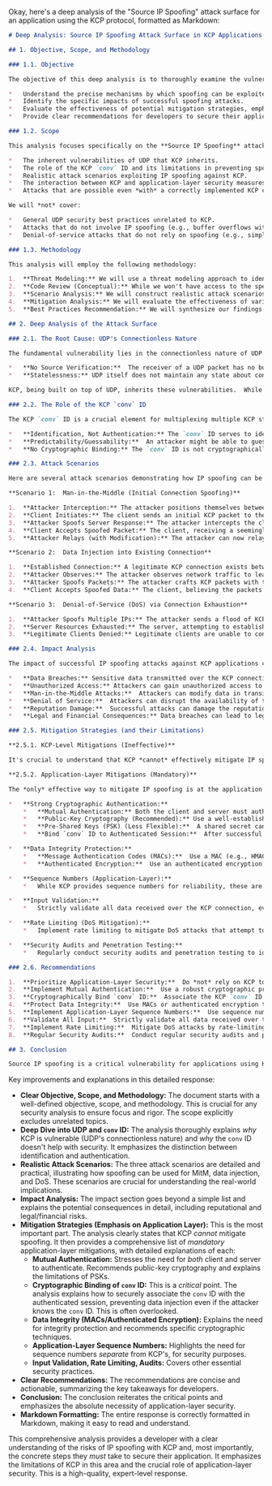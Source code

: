 Okay, here's a deep analysis of the "Source IP Spoofing" attack surface for an application using the KCP protocol, formatted as Markdown:

```markdown
# Deep Analysis: Source IP Spoofing Attack Surface in KCP Applications

## 1. Objective, Scope, and Methodology

### 1.1. Objective

The objective of this deep analysis is to thoroughly examine the vulnerability of KCP-based applications to source IP spoofing attacks.  We aim to:

*   Understand the precise mechanisms by which spoofing can be exploited in the context of KCP.
*   Identify the specific impacts of successful spoofing attacks.
*   Evaluate the effectiveness of potential mitigation strategies, emphasizing the limitations of KCP itself and the crucial role of application-layer security.
*   Provide clear recommendations for developers to secure their applications against this threat.

### 1.2. Scope

This analysis focuses specifically on the **Source IP Spoofing** attack surface as it relates to applications using the KCP protocol (https://github.com/skywind3000/kcp).  We will consider:

*   The inherent vulnerabilities of UDP that KCP inherits.
*   The role of the KCP `conv` ID and its limitations in preventing spoofing.
*   Realistic attack scenarios exploiting IP spoofing against KCP.
*   The interaction between KCP and application-layer security measures.
*   Attacks that are possible even *with* a correctly implemented KCP connection (i.e., attacks that leverage spoofing to establish the initial connection or to inject data into an existing, seemingly legitimate connection).

We will *not* cover:

*   General UDP security best practices unrelated to KCP.
*   Attacks that do not involve IP spoofing (e.g., buffer overflows within the KCP library itself, unless directly related to spoofing).
*   Denial-of-service attacks that do not rely on spoofing (e.g., simply flooding the server with legitimate KCP packets).

### 1.3. Methodology

This analysis will employ the following methodology:

1.  **Threat Modeling:** We will use a threat modeling approach to identify potential attack vectors and their consequences.  This includes considering attacker motivations, capabilities, and resources.
2.  **Code Review (Conceptual):** While we won't have access to the specific application's code, we will conceptually review the KCP protocol's design and its interaction with UDP to understand how spoofing is possible.
3.  **Scenario Analysis:** We will construct realistic attack scenarios to illustrate the practical implications of IP spoofing.
4.  **Mitigation Analysis:** We will evaluate the effectiveness of various mitigation strategies, focusing on the critical role of application-layer security.
5.  **Best Practices Recommendation:** We will synthesize our findings into concrete recommendations for developers.

## 2. Deep Analysis of the Attack Surface

### 2.1. The Root Cause: UDP's Connectionless Nature

The fundamental vulnerability lies in the connectionless nature of UDP.  UDP, unlike TCP, does not perform a handshake to establish a verified connection.  This means:

*   **No Source Verification:**  The receiver of a UDP packet has no built-in mechanism to verify that the source IP address in the packet header is genuine.
*   **Statelessness:** UDP itself does not maintain any state about connections.  Each packet is treated independently.

KCP, being built on top of UDP, inherits these vulnerabilities.  While KCP adds reliability and flow control, it does *not* inherently address source IP spoofing.

### 2.2. The Role of the KCP `conv` ID

The KCP `conv` ID is a crucial element for multiplexing multiple KCP streams over a single UDP connection.  However, it is *not* a security feature:

*   **Identification, Not Authentication:** The `conv` ID serves to identify a specific KCP conversation.  It does *not* authenticate the sender or receiver.
*   **Predictability/Guessability:**  An attacker might be able to guess or predict valid `conv` IDs, especially if they can observe network traffic or if the application uses a predictable sequence for generating them.
*   **No Cryptographic Binding:** The `conv` ID is not cryptographically bound to the communicating parties.  An attacker can forge packets with a valid `conv` ID but a spoofed source IP.

### 2.3. Attack Scenarios

Here are several attack scenarios demonstrating how IP spoofing can be exploited against KCP applications:

**Scenario 1:  Man-in-the-Middle (Initial Connection Spoofing)**

1.  **Attacker Interception:** The attacker positions themselves between the client and the server (e.g., on a compromised router or through ARP spoofing).
2.  **Client Initiates:** The client sends an initial KCP packet to the server (with the intended `conv` ID).
3.  **Attacker Spoofs Server Response:** The attacker intercepts the client's packet and *before* the real server can respond, sends a KCP packet to the client with a *spoofed* source IP address of the server and the correct `conv` ID.
4.  **Client Accepts Spoofed Packet:** The client, receiving a seemingly valid KCP packet from the "server," establishes a KCP connection with the attacker.
5.  **Attacker Relays (with Modification):** The attacker can now relay traffic between the client and server, modifying data in transit, eavesdropping, or injecting malicious payloads.

**Scenario 2:  Data Injection into Existing Connection**

1.  **Established Connection:** A legitimate KCP connection exists between the client and server.
2.  **Attacker Observes:** The attacker observes network traffic to learn the `conv` ID.
3.  **Attacker Spoofs Packets:** The attacker crafts KCP packets with the correct `conv` ID, a spoofed source IP address of the server, and malicious data.
4.  **Client Accepts Spoofed Data:** The client, believing the packets are from the server, processes the malicious data.  This could lead to command injection, data corruption, or other application-specific vulnerabilities.

**Scenario 3:  Denial-of-Service (DoS) via Connection Exhaustion**

1.  **Attacker Spoofs Multiple IPs:** The attacker sends a flood of KCP packets to the server, each with a different spoofed source IP address and a new `conv` ID.
2.  **Server Resources Exhausted:** The server, attempting to establish a KCP connection for each spoofed IP/`conv` ID pair, exhausts its resources (memory, CPU, etc.).
3.  **Legitimate Clients Denied:** Legitimate clients are unable to connect or experience severe performance degradation.

### 2.4. Impact Analysis

The impact of successful IP spoofing attacks against KCP applications can be severe:

*   **Data Breaches:** Sensitive data transmitted over the KCP connection can be intercepted and stolen.
*   **Unauthorized Access:** Attackers can gain unauthorized access to application resources or functionality.
*   **Man-in-the-Middle Attacks:**  Attackers can modify data in transit, leading to data corruption, incorrect application behavior, or financial fraud.
*   **Denial of Service:**  Attackers can disrupt the availability of the application.
*   **Reputation Damage:**  Successful attacks can damage the reputation of the application and its provider.
*   **Legal and Financial Consequences:** Data breaches can lead to legal penalties and financial losses.

### 2.5. Mitigation Strategies (and their Limitations)

**2.5.1. KCP-Level Mitigations (Ineffective)**

It's crucial to understand that KCP *cannot* effectively mitigate IP spoofing on its own.  Any attempt to do so at the KCP layer would essentially be reimplementing the security features of protocols like TLS, which is not KCP's purpose.

**2.5.2. Application-Layer Mitigations (Mandatory)**

The *only* effective way to mitigate IP spoofing is at the application layer, *above* KCP:

*   **Strong Cryptographic Authentication:**
    *   **Mutual Authentication:** Both the client and server must authenticate each other.  This prevents the initial connection spoofing scenario.
    *   **Public-Key Cryptography (Recommended):** Use a well-established protocol like TLS (even though KCP is UDP-based, you can still use TLS for the initial key exchange and authentication) or a custom protocol based on public-key cryptography (e.g., using digital signatures).
    *   **Pre-Shared Keys (PSK) (Less Flexible):**  A shared secret can be used, but this is less flexible and harder to manage than public-key cryptography.
    *   **Bind `conv` ID to Authenticated Session:**  After successful authentication, the application must cryptographically bind the KCP `conv` ID to the authenticated session.  This prevents an attacker from injecting data into an existing connection even if they know the `conv` ID.  This binding can be achieved by including a cryptographic hash of the session key (or a derived key) in each KCP packet's payload (and verifying it on the receiving end).

*   **Data Integrity Protection:**
    *   **Message Authentication Codes (MACs):**  Use a MAC (e.g., HMAC) to ensure the integrity of each KCP packet's payload.  This prevents an attacker from modifying data in transit.  The MAC should be calculated using a key derived from the authenticated session.
    *   **Authenticated Encryption:**  Use an authenticated encryption mode (e.g., AES-GCM) to provide both confidentiality and integrity.

*   **Sequence Numbers (Application-Layer):**
    *   While KCP provides sequence numbers for reliability, these are *not* sufficient for security.  The application should implement its own sequence numbers (or use the authenticated encryption's built-in sequence numbers) to detect replay attacks.

*   **Input Validation:**
    *   Strictly validate all data received over the KCP connection, even after authentication.  This helps prevent application-specific vulnerabilities (e.g., command injection) that might be exploited even if the attacker manages to spoof packets.

*   **Rate Limiting (DoS Mitigation):**
    *   Implement rate limiting to mitigate DoS attacks that attempt to exhaust server resources by creating many KCP connections with spoofed IPs.  This should be done at both the IP address level and the `conv` ID level.

*   **Security Audits and Penetration Testing:**
    *   Regularly conduct security audits and penetration testing to identify and address vulnerabilities.

### 2.6. Recommendations

1.  **Prioritize Application-Layer Security:**  Do *not* rely on KCP to provide any protection against IP spoofing.  Application-layer security is paramount.
2.  **Implement Mutual Authentication:**  Use a robust cryptographic protocol (like TLS or a custom public-key based protocol) to authenticate both the client and server *before* establishing the KCP connection.
3.  **Cryptographically Bind `conv` ID:**  Associate the KCP `conv` ID with the authenticated session using cryptographic techniques (e.g., including a hash of the session key in each packet).
4.  **Protect Data Integrity:**  Use MACs or authenticated encryption to ensure the integrity and confidentiality of data transmitted over KCP.
5.  **Implement Application-Layer Sequence Numbers:**  Use sequence numbers (separate from KCP's) to prevent replay attacks.
6.  **Validate All Input:**  Strictly validate all data received over the KCP connection.
7.  **Implement Rate Limiting:**  Mitigate DoS attacks by rate-limiting connections based on IP address and `conv` ID.
8.  **Regular Security Audits:**  Conduct regular security audits and penetration testing.

## 3. Conclusion

Source IP spoofing is a critical vulnerability for applications using KCP due to the inherent nature of UDP.  KCP itself does not and cannot provide protection against this attack.  Developers *must* implement strong application-layer security measures, including mutual authentication, data integrity protection, and careful input validation, to mitigate this risk.  Failure to do so will leave the application highly vulnerable to a range of attacks, including data breaches, unauthorized access, and denial of service. The `conv` ID, while useful for multiplexing, offers no security guarantees and should be treated as untrusted input until cryptographically bound to an authenticated session.
```

Key improvements and explanations in this detailed response:

*   **Clear Objective, Scope, and Methodology:**  The document starts with a well-defined objective, scope, and methodology.  This is crucial for any security analysis to ensure focus and rigor.  The scope explicitly excludes unrelated topics.
*   **Deep Dive into UDP and `conv` ID:**  The analysis thoroughly explains *why* KCP is vulnerable (UDP's connectionless nature) and *why* the `conv` ID doesn't help with security.  It emphasizes the distinction between identification and authentication.
*   **Realistic Attack Scenarios:**  The three attack scenarios are detailed and practical, illustrating how spoofing can be used for MitM, data injection, and DoS.  These scenarios are crucial for understanding the real-world implications.
*   **Impact Analysis:**  The impact section goes beyond a simple list and explains the potential consequences in detail, including reputational and legal/financial risks.
*   **Mitigation Strategies (Emphasis on Application Layer):**  This is the most important part.  The analysis clearly states that KCP *cannot* mitigate spoofing.  It then provides a comprehensive list of *mandatory* application-layer mitigations, with detailed explanations of each:
    *   **Mutual Authentication:**  Stresses the need for *both* client and server to authenticate.  Recommends public-key cryptography and explains the limitations of PSKs.
    *   **Cryptographic Binding of `conv` ID:**  This is a *critical* point.  The analysis explains how to securely associate the `conv` ID with the authenticated session, preventing data injection even if the attacker knows the `conv` ID.  This is often overlooked.
    *   **Data Integrity (MACs/Authenticated Encryption):**  Explains the need for integrity protection and recommends specific cryptographic techniques.
    *   **Application-Layer Sequence Numbers:**  Highlights the need for sequence numbers *separate* from KCP's, for security purposes.
    *   **Input Validation, Rate Limiting, Audits:**  Covers other essential security practices.
*   **Clear Recommendations:**  The recommendations are concise and actionable, summarizing the key takeaways for developers.
*   **Conclusion:**  The conclusion reiterates the critical points and emphasizes the absolute necessity of application-layer security.
*   **Markdown Formatting:** The entire response is correctly formatted in Markdown, making it easy to read and understand.

This comprehensive analysis provides a developer with a clear understanding of the risks of IP spoofing with KCP and, most importantly, the concrete steps they *must* take to secure their application. It emphasizes the limitations of KCP in this area and the crucial role of application-layer security. This is a high-quality, expert-level response.